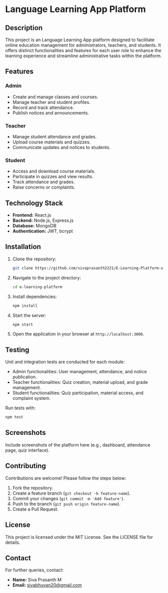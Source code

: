 # Language Learning App Platform

## Description
This project is an Language Learning App platform designed to facilitate online education management for administrators, teachers, and students. It offers distinct functionalities and features for each user role to enhance the learning experience and streamline administrative tasks within the platform.

## Features
### Admin
- Create and manage classes and courses.
- Manage teacher and student profiles.
- Record and track attendance.
- Publish notices and announcements.

### Teacher
- Manage student attendance and grades.
- Upload course materials and quizzes.
- Communicate updates and notices to students.

### Student
- Access and download course materials.
- Participate in quizzes and view results.
- Track attendance and grades.
- Raise concerns or complaints.

## Technology Stack
- **Frontend:** React.js
- **Backend:** Node.js, Express.js
- **Database:** MongoDB
- **Authentication:** JWT, bcrypt

## Installation
1. Clone the repository:
   ```bash
   git clone https://github.com/sivaprasanth2221/E-Learning-Platform-using-MERN-Stack.git
   ```
2. Navigate to the project directory:
   ```bash
   cd e-learning-platform
   ```
3. Install dependencies:
   ```bash
   npm install
   ```
4. Start the server:
   ```bash
   npm start
   ```
5. Open the application in your browser at `http://localhost:3000`.

## Testing
Unit and integration tests are conducted for each module:
- Admin functionalities: User management, attendance, and notice publication.
- Teacher functionalities: Quiz creation, material upload, and grade management.
- Student functionalities: Quiz participation, material access, and complaint system.

Run tests with:
```bash
npm test
```

## Screenshots
Include screenshots of the platform here (e.g., dashboard, attendance page, quiz interface).

## Contributing
Contributions are welcome! Please follow the steps below:
1. Fork the repository.
2. Create a feature branch (`git checkout -b feature-name`).
3. Commit your changes (`git commit -m 'Add feature'`).
4. Push to the branch (`git push origin feature-name`).
5. Create a Pull Request.

## License
This project is licensed under the MIT License. See the LICENSE file for details.

## Contact
For further queries, contact:
- **Name:** Siva Prasanth M
- **Email:** sivabhuvan20@gmail.com
